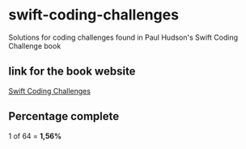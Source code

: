 # swift-coding-challenges
Solutions for coding challenges found in Paul Hudson's Swift Coding Challenge book

## link for the book website

[Swift Coding Challenges](https://www.hackingwithswift.com/books/coding-challenges)

## Percentage complete

1 of 64 = **1,56%**

